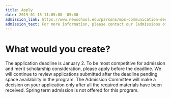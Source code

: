 ```yaml
---
title: Apply
date: 2019-01-15 11:05:00 -05:00
admission_link: https://www.newschool.edu/parsons/mps-communication-design/?show=program-admission-requirements
admission_text: For more information, please contact our [admissions office](https://newschool.askadmissions.net/emtinterestpage.aspx?ip=graduate&_ga=2.43064037.1577567439.1531343203-1635439531.1489622663).
---
```


# What would you create?

The application deadline is January 2. To be most competitive for admission and merit scholarship consideration, please apply before the deadline. We will continue to review applications submitted after the deadline pending space availability in the program. The Admission Committee will make a decision on your application only after all the required materials have been received. Spring term admission is not offered for this program.
